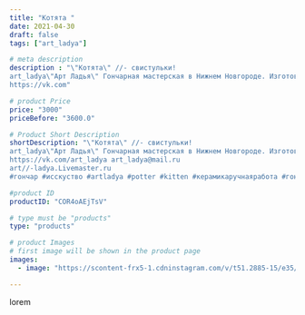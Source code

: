 ```yaml
---
title: "Котята "
date: 2021-04-30
draft: false
tags: ["art_ladya"]

# meta description
description : "\"Котята\" //- свистульки! 
art_ladya\"Арт Ладья\" Гончарная мастерская в Нижнем Новгороде. Изготовление керамики и мастер//-классы по обучению. 
https://vk.com"

# product Price
price: "3000"
priceBefore: "3600.0"

# Product Short Description
shortDescription: "\"Котята\" //- свистульки! 
art_ladya\"Арт Ладья\" Гончарная мастерская в Нижнем Новгороде. Изготовление керамики и мастер//-классы по обучению. 
https://vk.com/art_ladya art_ladya@mail.ru 
art//-ladya.Livemaster.ru
#гончар #исскуство #artladya #potter #kitten #керамикаручнаяработа #гончарнаямастерская #керамиканазаказ #handmade #котята #керамика #эксклюзивнаякерамика #music #ceramicar #кот #музыка #pennywhistle #ceramic #design #свистулька #кошка #ceramicart #керамическаясвистулька #котёнок #cat #авторскаякерамика"

#product ID
productID: "COR4oAEjTsV"

# type must be "products"
type: "products"

# product Images
# first image will be shown in the product page
images:
  - image: "https://scontent-frx5-1.cdninstagram.com/v/t51.2885-15/e35/179279951_203706564681312_3910564543590478309_n.jpg?_nc_ht=scontent-frx5-1.cdninstagram.com&_nc_cat=100&_nc_ohc=p31B4PBHHcoAX-c53rw&edm=APU89FABAAAA&ccb=7-4&oh=9a97fce2f258bce6d534a3e3a82d47c3&oe=612AA516&_nc_sid=86f79a&ig_cache_key=MjU2MzA3ODcwMjQxMDU3ODcwOQ%3D%3D.2-ccb7-4"

---
```

lorem
